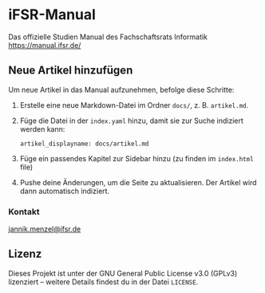 # iFSR-Manual

Das offizielle Studien Manual des Fachschaftsrats Informatik https://manual.ifsr.de/

## Neue Artikel hinzufügen

Um neue Artikel in das Manual aufzunehmen, befolge diese Schritte:

1. Erstelle eine neue Markdown-Datei im Ordner `docs/`, z. B. `artikel.md`.

2. Füge die Datei in der `index.yaml` hinzu, damit sie zur Suche indiziert werden kann:

   ```text
   artikel_displayname: docs/artikel.md
   ```

3. Füge ein passendes Kapitel zur Sidebar hinzu (zu finden im `index.html` file)

4. Pushe deine Änderungen, um die Seite zu aktualisieren. Der Artikel wird dann automatisch indiziert.

### Kontakt

jannik.menzel@ifsr.de

## Lizenz

Dieses Projekt ist unter der GNU General Public License v3.0 (GPLv3) lizenziert – weitere Details findest du in der Datei `LICENSE`.
